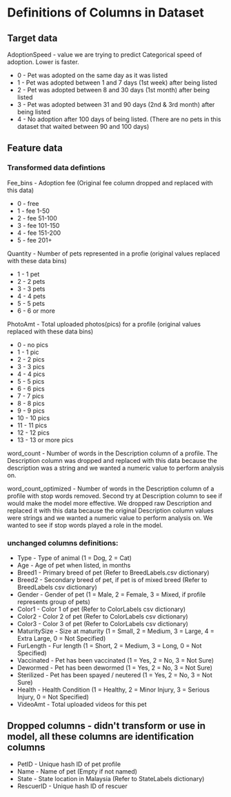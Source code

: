 # Definitions of Columns in Dataset

## Target data
AdoptionSpeed - value we are trying to predict
Categorical speed of adoption. Lower is faster.
- 0 - Pet was adopted on the same day as it was listed
- 1 - Pet was adopted between 1 and 7 days (1st week) after being listed
- 2 - Pet was adopted between 8 and 30 days (1st month) after being listed
- 3 - Pet was adopted between 31 and 90 days (2nd & 3rd month) after being listed
- 4 - No adoption after 100 days of being listed. (There are no pets in this dataset that waited between 90 and 100 days)

## Feature data
### Transformed data defintions
Fee_bins - Adoption fee (Original fee column dropped and replaced with this data)
- 0 - free
- 1 - fee 1-50
- 2 - fee 51-100
- 3 - fee 101-150
- 4 - fee 151-200
- 5 - fee 201+

Quantity - Number of pets represented in a profie (original values replaced with these data bins)
- 1 - 1 pet
- 2 - 2 pets
- 3 - 3 pets
- 4 - 4 pets
- 5 - 5 pets
- 6 - 6 or more

PhotoAmt - Total uploaded photos(pics) for a profile (original values replaced with these data bins)
- 0 - no pics
- 1 - 1 pic
- 2 - 2 pics
- 3 - 3 pics
- 4 - 4 pics
- 5 - 5 pics
- 6 - 6 pics
- 7 - 7 pics
- 8 - 8 pics
- 9 - 9 pics
- 10 - 10 pics
- 11 - 11 pics
- 12 - 12 pics
- 13 - 13 or more pics

word_count - Number of words in the Description column of a profile. The Description column was dropped and replaced with this data because the description was a string and we wanted a numeric value to perform analysis on.

word_count_optimized - Number of words in the Description column of a profile with stop words removed. Second try at Description column to see if would make the model more effective. We dropped raw Description and replaced it with this data because the original Description column values were strings and we wanted a numeric value to perform analysis on.  We wanted to see if stop words played a role in the model.

### unchanged columns definitions:
- Type - Type of animal (1 = Dog, 2 = Cat)
- Age - Age of pet when listed, in months
- Breed1 - Primary breed of pet (Refer to BreedLabels.csv dictionary)
- Breed2 - Secondary breed of pet, if pet is of mixed breed (Refer to BreedLabels csv dictionary)
- Gender - Gender of pet (1 = Male, 2 = Female, 3 = Mixed, if profile represents group of pets)
- Color1 - Color 1 of pet (Refer to ColorLabels csv dictionary)
- Color2 - Color 2 of pet (Refer to ColorLabels csv  dictionary)
- Color3 - Color 3 of pet (Refer to ColorLabels csv dictionary)
- MaturitySize - Size at maturity (1 = Small, 2 = Medium, 3 = Large, 4 = Extra Large, 0 = Not Specified)
- FurLength - Fur length (1 = Short, 2 = Medium, 3 = Long, 0 = Not Specified)
- Vaccinated - Pet has been vaccinated (1 = Yes, 2 = No, 3 = Not Sure)
- Dewormed - Pet has been dewormed (1 = Yes, 2 = No, 3 = Not Sure)
- Sterilized - Pet has been spayed / neutered (1 = Yes, 2 = No, 3 = Not Sure)
- Health - Health Condition (1 = Healthy, 2 = Minor Injury, 3 = Serious Injury, 0 = Not Specified)
- VideoAmt - Total uploaded videos for this pet

## Dropped columns - didn't transform or use in model, all these columns are identification columns
- PetID - Unique hash ID of pet profile
- Name - Name of pet (Empty if not named)
- State - State location in Malaysia (Refer to StateLabels dictionary)
- RescuerID - Unique hash ID of rescuer
